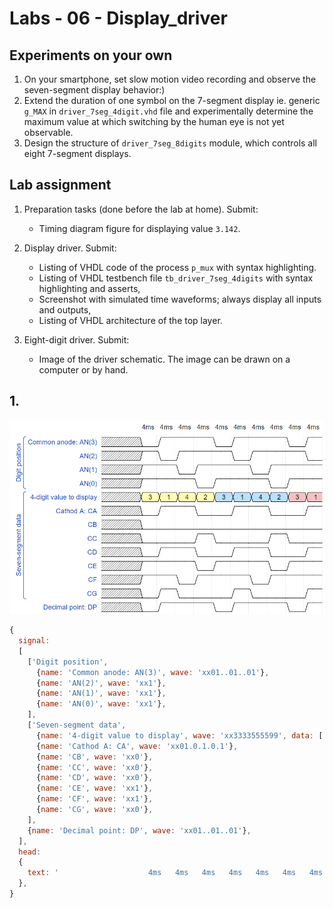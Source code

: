# Labs - 06 - Display_driver


## Experiments on your own

1. On your smartphone, set slow motion video recording and observe the seven-segment display behavior:)
2. Extend the duration of one symbol on the 7-segment display ie. generic `g_MAX` in `driver_7seg_4digit.vhd` file and experimentally determine the maximum value at which switching by the human eye is not yet observable.
3. Design the structure of `driver_7seg_8digits` module, which controls all eight 7-segment displays.


## Lab assignment

1. Preparation tasks (done before the lab at home). Submit:
    * Timing diagram figure for displaying value `3.142`.

2. Display driver. Submit:
    * Listing of VHDL code of the process `p_mux` with syntax highlighting.
    * Listing of VHDL testbench file `tb_driver_7seg_4digits` with syntax highlighting and asserts,
    * Screenshot with simulated time waveforms; always display all inputs and outputs,
    * Listing of VHDL architecture of the top layer.

3. Eight-digit driver. Submit:
    * Image of the driver schematic. The image can be drawn on a computer or by hand.

## 1.

![Timing of seven-segment display](Images/wavedrom_7-segment.png)

```javascript
{
  signal:
  [
    ['Digit position',
      {name: 'Common anode: AN(3)', wave: 'xx01..01..01'},
      {name: 'AN(2)', wave: 'xx1'},
      {name: 'AN(1)', wave: 'xx1'},
      {name: 'AN(0)', wave: 'xx1'},
    ],
    ['Seven-segment data',
      {name: '4-digit value to display', wave: 'xx3333555599', data: ['3','1','4','2','3','1','4','2','3','1']},
      {name: 'Cathod A: CA', wave: 'xx01.0.1.0.1'},
      {name: 'CB', wave: 'xx0'},
      {name: 'CC', wave: 'xx0'},
      {name: 'CD', wave: 'xx0'},
      {name: 'CE', wave: 'xx1'},
      {name: 'CF', wave: 'xx1'},
      {name: 'CG', wave: 'xx0'},
    ],
    {name: 'Decimal point: DP', wave: 'xx01..01..01'},
  ],
  head:
  {
    text: '                    4ms   4ms   4ms   4ms   4ms   4ms   4ms   4ms   4ms   4ms',
  },
}
```
